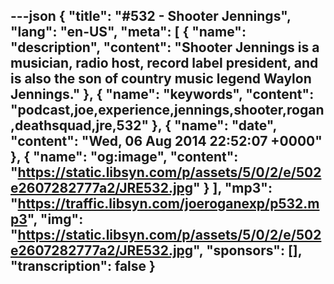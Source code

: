---json
{
  "title": "#532 - Shooter Jennings",
  "lang": "en-US",
  "meta": [
    {
      "name": "description",
      "content": "Shooter Jennings is a musician, radio host, record label president, and is also the son of country music legend Waylon Jennings."
    },
    {
      "name": "keywords",
      "content": "podcast,joe,experience,jennings,shooter,rogan,deathsquad,jre,532"
    },
    {
      "name": "date",
      "content": "Wed, 06 Aug 2014 22:52:07 +0000"
    },
    {
      "name": "og:image",
      "content": "https://static.libsyn.com/p/assets/5/0/2/e/502e2607282777a2/JRE532.jpg"
    }
  ],
  "mp3": "https://traffic.libsyn.com/joeroganexp/p532.mp3",
  "img": "https://static.libsyn.com/p/assets/5/0/2/e/502e2607282777a2/JRE532.jpg",
  "sponsors": [],
  "transcription": false
}
---
<episode-header />

<timemark seconds="0" />

<transcribe-call-to-action />

<episode-footer />